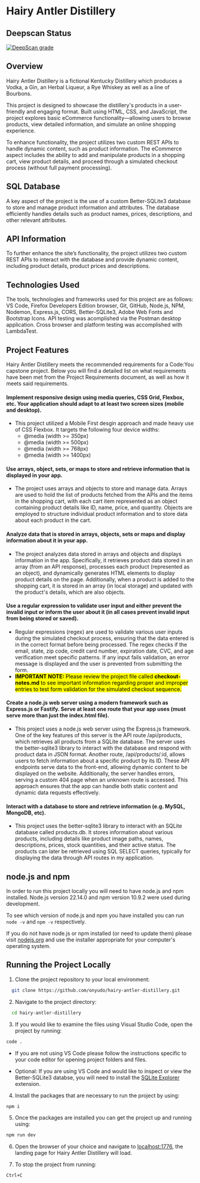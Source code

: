 # Hairy Antler Distillery

## Deepscan Status

[![DeepScan grade](https://deepscan.io/api/teams/26378/projects/29024/branches/935190/badge/grade.svg)](https://deepscan.io/dashboard#view=project&tid=26378&pid=29024&bid=935190)

## Overview

Hairy Antler Distillery is a fictional Kentucky Distillery which produces a Vodka, a Gin, an Herbal Liqueur, a Rye Whiskey as well as a line of Bourbons.

This project is designed to showcase the distillery's products in a user-friendly and engaging format. Built using HTML, CSS, and JavaScript, the project explores basic eCommerce functionality—allowing users to browse products, view detailed information, and simulate an online shopping experience.

To enhance functionality, the project utilizes two custom REST APIs to handle dynamic content, such as product information. The eCommerce aspect includes the ability to add and manipulate products in a shopping cart, view product details, and proceed through a simulated checkout process (without full payment processing).

## SQL Database

A key aspect of the project is the use of a custom Better-SQLite3 database to store and manage product information and attributes. The database efficiently handles details such as product names, prices, descriptions, and other relevant attributes.

## API Information

To further enhance the site’s functionality, the project utilizes two custom REST APIs to interact with the database and provide dynamic content, including product details, product prices and descriptions.

## Technologies Used

The tools, technologies and frameworks used for this project are as follows: VS Code, Firefox Developers Edition browser, Git, GitHub, Node.js, NPM, Nodemon, Express.js, CORS, Better-SQLite3, Adobe Web Fonts and Bootstrap Icons. API testing was acomplished via the Postman desktop application. Cross browser and platform testing was accomplished with LambdaTest.

## Project Features

Hairy Antler Distillery meets the recommended requirements for a Code:You capstone project. Below you will find a detailed list on what requirements have been met from the Project Requirements document, as well as how it meets said requirements.

#### Implement responsive design using media queries, CSS Grid, Flexbox, etc. Your application should adapt to at least two screen sizes (mobile and desktop).

- This project utilized a Mobile First desgin approach and made heavy use of CSS Flexbox. It targets the following four device widths: 
  - @media (width >= 350px)
  - @media (width >= 500px)
  - @media (width >= 768px)
  - @media (width >= 1400px)

#### Use arrays, object, sets, or maps to store and retrieve information that is displayed in your app.

- The project uses arrays and objects to store and manage data. Arrays are used to hold the list of products fetched from the APIs and the items in the shopping cart, with each cart item represented as an object containing product details like ID, name, price, and quantity. Objects are employed to structure individual product information and to store data about each product in the cart.

#### Analyze data that is stored in arrays, objects, sets or maps and display information about it in your app.

- The project analyzes data stored in arrays and objects and displays information in the app. Specifically, it retrieves product data stored in an array (from an API response), processes each product (represented as an object), and dynamically generates HTML elements to display product details on the page. Additionally, when a product is added to the shopping cart, it is stored in an array (in local storage) and updated with the product's details, which are also objects.

#### Use a regular expression to validate user input and either prevent the invalid input or inform the user about it (in all cases prevent invalid input from being stored or saved).

- Regular expressions (regex) are used to validate various user inputs during the simulated checkout process, ensuring that the data entered is in the correct format before being processed. The regex checks if the email, state, zip code, credit card number, expiration date, CVC, and age verification meet specific patterns. If any input fails validation, an error message is displayed and the user is prevented from submitting the form.
- <mark>**IMPORTANT NOTE:** Please review the project file called **checkout-notes.md** to see important information regarding proper and improper entries to test form validation for the simulated checkout sequence.</mark>

#### Create a node.js web server using a modern framework such as Express.js or Fastify.  Serve at least one route that your app uses (must serve more than just the index.html file).

- This project uses a node.js web server using the Express.js framework. One of the key features of this server is the API route /api/products, which retrieves all products from a SQLite database. The server uses the better-sqlite3 library to interact with the database and respond with product data in JSON format. Another route, /api/products/:id, allows users to fetch information about a specific product by its ID. These API endpoints serve data to the front-end, allowing dynamic content to be displayed on the website. Additionally, the server handles errors, serving a custom 404 page when an unknown route is accessed. This approach ensures that the app can handle both static content and dynamic data requests effectively.

#### Interact with a database to store and retrieve information (e.g. MySQL, MongoDB, etc).

- This project uses the better-sqlite3 library to interact with an SQLite database called products.db. It stores information about various products, including details like product image paths, names, descriptions, prices, stock quantities, and their active status. The products can later be retrieved using SQL SELECT queries, typically for displaying the data through API routes in my application.

## node.js and npm

In order to run this project locally you will need to have node.js and npm installed. Node.js version 22.14.0 and npm version 10.9.2 were used during development.

To see which version of node.js and npm you have installed you can run `node -v` and `npm -v` respectively.

If you do not have node.js or npm installed (or need to update them) please visit [nodejs.org](https://nodejs.org/en) and use the installer appropriate for your computer's operating system.

## Running the Project Locally

1. Clone the project repository to your local environment:

```bash
  git clone https://github.com/onyudo/hairy-antler-distillery.git
```

2. Navigate to the project directory:

```bash
  cd hairy-antler-distillery
```

3. If you would like to examine the files using Visual Studio Code, open the project by running:

```bash
code .
```

- If you are not using VS Code please follow the instructions specific to your code editor for opening project folders and files.

- Optional: If you are using VS Code and would like to inspect or view the Better-SQLite3 databse, you will need to install the [SQLite Explorer](https://marketplace.visualstudio.com/items?itemName=alexcvzz.vscode-sqlite) extension.

4. Install the packages that are necessary to run the project by using:

```bash
npm i
```

5. Once the packages are installed you can get the project up and running using:
   
```bash
npm run dev
```

6. Open the browser of your choice and navigate to [localhost:1776](http://localhost:1776/), the landing page for Hairy Antler Distillery will load.

7. To stop the project from running:

```bash
Ctrl+C
```